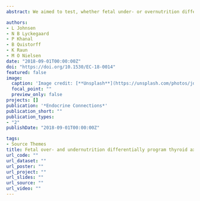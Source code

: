 ```yaml
---
abstract: We aimed to test, whether fetal under- or overnutrition differentially program the thyroid axis with lasting effects on energy metabolism, and if early-life postnatal overnutrition modulates implications of prenatal programming. Twin-pregnant sheep (n=36) were either adequately (NORM), under- (LOW; 50% of NORM) or overnourished (HIGH; 150% of energy and 110% of protein requirements) in the last-trimester of gestation. From 3 days-of-age to 6 months-of-age, twin lambs received a conventional (CONV) or an obesogenic, high-carbohydrate high-fat (HCHF) diet. Subgroups were slaughtered at 6-months-of-age. Remaining lambs were fed a low-fat diet until 2½ years-of-age (adulthood). Serum hormone levels were determined at 6 months- and 2½ years-of-age. At 2½ years-of-age, feed intake capacity (intake over 4-h following 72-h fasting) was determined, and an intravenous thyroxine tolerance test (iTTT) was performed, including measurements of heart rate, rectal temperature and energy expenditure (EE). In the iTTT, the LOW and nutritionally mismatched NORM-HCHF and HIGH-CONV sheep increased serum T3, T3/T4 and T3/TSH less than NORM:CONV, whereas TSH was decreased less in HIGH, NORM-HCHF and LOW-HCHF. Early postnatal exposure to the HCHF diet decreased basal adult EE in NORM and HIGH, but not LOW, and increased adult feed intake capacity in NORM and LOW, but not HIGH. The iTTT revealed a differential programming of central and peripheral HPT axis function in response to late fetal malnutrition and an early postnatal obesogenic diet, with long-term implications for adult HPT axis adaptability and associated consequences for adiposity risk.

authors:
- L Johnsen
- N B Lyckegaard
- P Khanal
- B Quistorff
- K Raun
- M O Nielsen
date: "2018-09-01T00:00:00Z"
doi: "https://doi.org/10.1530/EC-18-0014"
featured: false
image:
  caption: 'Image credit: [**Unsplash**](https://unsplash.com/photos/jdD8gXaTZsc)'
  focal_point: ""
  preview_only: false
projects: []
publication: '*Endocrine Connections*'
publication_short: ""
publication_types:
- "2"
publishDate: "2018-09-01T00:00:00Z"

tags:
- Source Themes
title: Fetal over- and undernutrition differentially program thyroid axis adaptability in adult sheep
url_code: ""
url_dataset: ""
url_poster: ""
url_project: ""
url_slides: ""
url_source: ""
url_video: ""
---
```


